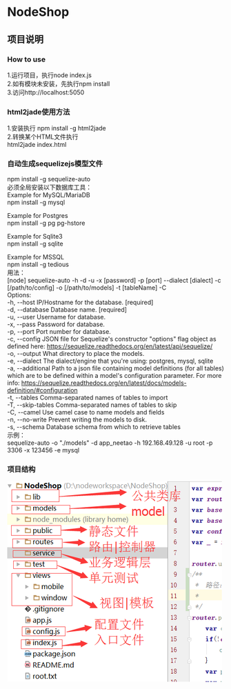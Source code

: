 # NodeShop  
## 项目说明  
###  How to use  
1.运行项目，执行node index.js  
2.如有模块未安装，先执行npm install  
3.访问http://localhost:5050  
### html2jade使用方法  
1.安装执行 npm install -g html2jade  
2.转换某个HTML文件执行  
  html2jade index.html  
### 自动生成sequelizejs模型文件  
 npm install -g sequelize-auto  
 必须全局安装以下数据库工具：  
 Example for MySQL/MariaDB   
 npm install -g mysql   
 
 Example for Postgres   
 npm install -g pg pg-hstore 
 
 Example for Sqlite3   
 npm install -g sqlite  
 
 Example for MSSQL   
 npm install -g tedious  
 用法：  
 [node] sequelize-auto -h <host> -d <database> -u <user> -x [password] -p [port]  --dialect [dialect] -c [/path/to/config] -o [/path/to/models] -t [tableName] -C  
 Options:  
   -h, --host        IP/Hostname for the database.   [required]  
   -d, --database    Database name.                  [required]  
   -u, --user        Username for database.  
   -x, --pass        Password for database.  
   -p, --port        Port number for database.  
   -c, --config      JSON file for Sequelize's constructor "options" flag object as defined here: https://sequelize.readthedocs.org/en/latest/api/sequelize/  
   -o, --output      What directory to place the models.  
   -e, --dialect     The dialect/engine that you're using: postgres, mysql, sqlite  
   -a, --additional  Path to a json file containing model definitions (for all tables) which are to be defined within a model's configuration parameter. For more info: https://sequelize.readthedocs.org/en/latest/docs/models-definition/#configuration  
   -t, --tables      Comma-separated names of tables to import  
   -T, --skip-tables Comma-separated names of tables to skip  
   -C, --camel       Use camel case to name models and fields  
   -n, --no-write    Prevent writing the models to disk.  
   -s, --schema      Database schema from which to retrieve tables  
   示例：  
   sequelize-auto -o "./models" -d app_neetao -h 192.168.49.128 -u root -p   3306 -x 123456 -e mysql  
### 项目结构     
![项目结构](public/doc/jiegou.png)